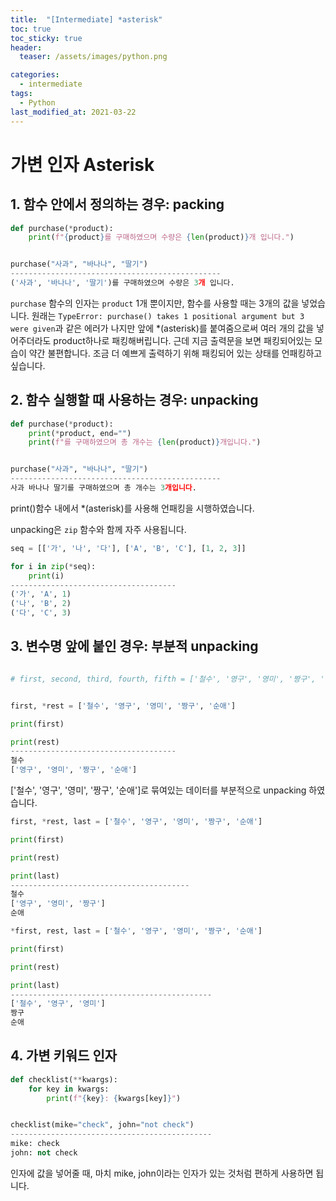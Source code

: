 ```yaml
---
title:  "[Intermediate] *asterisk"
toc: true
toc_sticky: true
header:
  teaser: /assets/images/python.png

categories:
  - intermediate
tags:
  - Python
last_modified_at: 2021-03-22
---
```


# 가변 인자 Asterisk

## 1. 함수 안에서 정의하는 경우: packing

```python
def purchase(*product):
    print(f"{product}를 구매하였으며 수량은 {len(product)}개 입니다.")


purchase("사과", "바나나", "딸기")
-----------------------------------------------
('사과', '바나나', '딸기')를 구매하였으며 수량은 3개 입니다.
```

`purchase` 함수의 인자는 `product` 1개 뿐이지만, 함수를 사용할 때는 3개의 값을 넣었습니다. 원래는 `TypeError: purchase() takes 1 positional argument but 3 were given`과 같은 에러가 나지만 앞에 *(asterisk)를 붙여줌으로써 여러 개의 값을 넣어주더라도 product하나로 패킹해버립니다. 근데 지금 출력문을 보면 패킹되어있는 모습이 약간 불편합니다. 조금 더 예쁘게 출력하기 위해 패킹되어 있는 상태를 언패킹하고 싶습니다.  

## 2. 함수 실행할 때 사용하는 경우: unpacking

```python
def purchase(*product):
    print(*product, end="")
    print(f"를 구매하였으며 총 개수는 {len(product)}개입니다.")


purchase("사과", "바나나", "딸기")
-----------------------------------------------
사과 바나나 딸기를 구매하였으며 총 개수는 3개입니다.
```

print()함수 내에서 *(asterisk)를 사용해 언패킹을 시행하였습니다.  

unpacking은 `zip` 함수와 함께 자주 사용됩니다.  

```python
seq = [['가', '나', '다'], ['A', 'B', 'C'], [1, 2, 3]]

for i in zip(*seq):
    print(i)
-------------------------------------
('가', 'A', 1)
('나', 'B', 2)
('다', 'C', 3)
```

## 3. 변수명 앞에 붙인 경우: 부분적 unpacking

```python

# first, second, third, fourth, fifth = ['철수', '영구', '영미', '짱구', '순애']


first, *rest = ['철수', '영구', '영미', '짱구', '순애']

print(first)

print(rest)
-------------------------------------
철수
['영구', '영미', '짱구', '순애']
```

['철수', '영구', '영미', '짱구', '순애']로 묶여있는 데이터를 부분적으로 unpacking 하였습니다.

```python
first, *rest, last = ['철수', '영구', '영미', '짱구', '순애']

print(first)

print(rest)

print(last)
----------------------------------------
철수
['영구', '영미', '짱구']
순애
```

```python
*first, rest, last = ['철수', '영구', '영미', '짱구', '순애']

print(first)

print(rest)

print(last)
---------------------------------------------
['철수', '영구', '영미']
짱구
순애
```

## 4. 가변 키워드 인자

```python
def checklist(**kwargs):
    for key in kwargs:
        print(f"{key}: {kwargs[key]}")


checklist(mike="check", john="not check")
---------------------------------------------
mike: check
john: not check
```

인자에 값을 넣어줄 때, 마치 mike, john이라는 인자가 있는 것처럼 편하게 사용하면 됩니다.
